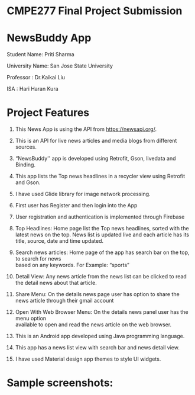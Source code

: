 #  CMPE277 Final Project Submission 
#  NewsBuddy App
  Student Name: Priti Sharma
  
  University Name: San Jose State University
  
  Professor : Dr.Kaikai Liu
  
  ISA : Hari Haran Kura
  
# Project Features

1. This News App is using the API from https://newsapi.org/.
2. This is an API for live news articles and media blogs from different sources.
3. “NewsBuddy'' app is developed using Retrofit, Gson, livedata and 
    Binding.
4. This app lists the Top news headlines in a recycler view using Retrofit and Gson.
5. I have used Glide library for image network processing.
6. First user has Register and then login into the App
7. User registration and authentication is implemented through Firebase
8. Top Headlines: Home page list the Top news headlines, sorted with the latest news on the 
    top. News list is updated live and each article has its title, source, date and time updated. 
7. Search news articles: Home page of the app has search bar on the top, to search for news   
    based on any keywords.  For Example: “sports”    
8. Detail View: Any news article from the news list can be clicked to read the detail news about 
    that article.
9. Share Menu: On the details news page user has option to share the news article through their 
    gmail account

10. Open With Web Browser Menu: On the details news panel user has the menu option  
      available to open and read the news article on the web browser.

11. This is an Android app developed using Java programming language.
12. This app has a news list view with search bar and news detail view.
13. I have used Material design app themes to style UI widgets.

# Sample screenshots:







